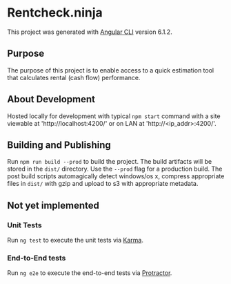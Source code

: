 # Rentcheck.ninja

This project was generated with [Angular CLI](https://github.com/angular/angular-cli) version 6.1.2.

## Purpose
The purpose of this project is to enable access to a quick estimation tool that calculates rental (cash flow) performance.

## About Development
Hosted locally for development with typical `npm start` command with a site viewable at 'http://localhost:4200/' or on LAN at 'http://\<ip_addr\>:4200/'.

## Building and Publishing

Run `npm run build --prod` to build the project. The build artifacts will be stored in the `dist/` directory. Use the `--prod` flag for a production build. The post build scripts automagically detect windows/os x, compress appropriate files in `dist/` with gzip and upload to s3 with appropriate metadata.

## Not yet implemented 
### Unit Tests
Run `ng test` to execute the unit tests via [Karma](https://karma-runner.github.io).
### End-to-End tests
Run `ng e2e` to execute the end-to-end tests via [Protractor](http://www.protractortest.org/).
